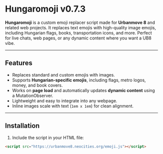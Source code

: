 # Hungaromoji v0.7.3

**Hungaromoji** is a custom emoji replacer script made for **Urbanmove 8** and related web projects. It replaces text emojis with high-quality image emojis, including Hungarian flags, books, transportation icons, and more. Perfect for live chats, web pages, or any dynamic content where you want a UB8 vibe.  

---

## Features

- Replaces standard and custom emojis with images.  
- Supports **Hungarian-specific emojis**, including flags, metro logos, money, and book covers.  
- Works on **page load** and automatically updates **dynamic content** using a MutationObserver.  
- Lightweight and easy to integrate into any webpage.  
- Inline images scale with text (`1em x 1em`) for clean alignment.  

---

## Installation

1. Include the script in your HTML file:

```html
<script src="https://urbanmove8.neocities.org/emoji.js"></script>
